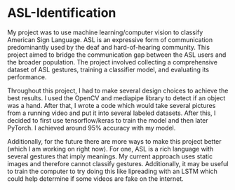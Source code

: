 # ASL-Identification
My project was to use machine learning/computer vision to classify American Sign Language. ASL is an expressive form of communication predominantly used by the deaf and hard-of-hearing community. This project aimed to bridge the communication gap between the ASL users and the broader population. The project involved collecting a comprehensive dataset of ASL gestures, training a classifier model, and evaluating its performance.

Throughout this project, I had to make several design choices to achieve the best results. I used the OpenCV and mediapipe library to detect if an object was a hand. After that, I wrote a code which would take several pictures from a running video and put it into several labeled datasets. After this, I decided to first use tensorflow/keras to train the model and then later PyTorch. I achieved around 95% accuracy with my model.

Additionally, for the future there are more ways to make this project better (which I am working on right now). For one, ASL is a rich language with several gestures that imply meanings. My current approach uses static images and therefore cannot classify gestures. Additionally, it may be useful to train the computer to try doing this like lipreading with an LSTM which could help determine if some videos are fake on the internet.

